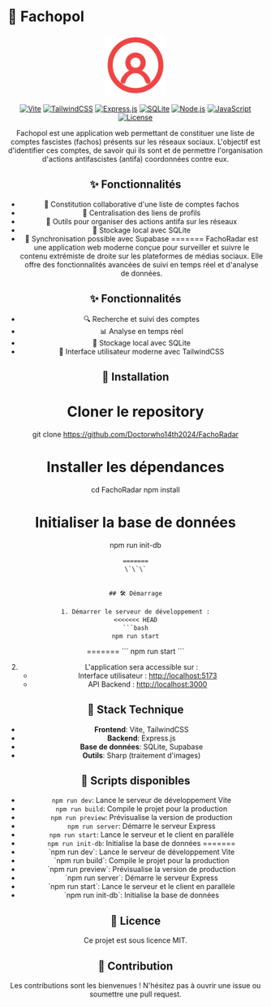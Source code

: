 
# 🎯 Fachopol

<div align="center">
  <img src="public/img/favicon.svg" alt="Fachopol Logo" width="120" height="120" />


[![Vite](https://img.shields.io/badge/vite-%23646CFF.svg?style=for-the-badge&logo=vite&logoColor=white)](https://vitejs.dev/)
[![TailwindCSS](https://img.shields.io/badge/tailwindcss-%2338B2AC.svg?style=for-the-badge&logo=tailwind-css&logoColor=white)](https://tailwindcss.com/)
[![Express.js](https://img.shields.io/badge/express.js-%23404d59.svg?style=for-the-badge&logo=express&logoColor=white)](https://expressjs.com/)
[![SQLite](https://img.shields.io/badge/sqlite-%2307405e.svg?style=for-the-badge&logo=sqlite&logoColor=white)](https://www.sqlite.org/)
[![Node.js](https://img.shields.io/badge/Node.js-43853D?style=for-the-badge&logo=node.js&logoColor=white)](https://nodejs.org/)
[![JavaScript](https://img.shields.io/badge/JavaScript-F7DF1E?style=for-the-badge&logo=javascript&logoColor=black)](https://developer.mozilla.org/fr/docs/Web/JavaScript)
[![License](https://img.shields.io/badge/License-MIT-yellow.svg?style=for-the-badge)](https://opensource.org/licenses/MIT)


Fachopol est une application web permettant de constituer une liste de comptes fascistes (fachos) présents sur les réseaux sociaux. L'objectif est d'identifier ces comptes, de savoir qui ils sont et de permettre l'organisation d'actions antifascistes (antifa) coordonnées contre eux.

## ✨ Fonctionnalités

- 📝 Constitution collaborative d'une liste de comptes fachos
- 🔗 Centralisation des liens de profils
- 📢 Outils pour organiser des actions antifa sur les réseaux
- 💾 Stockage local avec SQLite
- 🔄 Synchronisation possible avec Supabase
=======
FachoRadar est une application web moderne conçue pour surveiller et suivre le contenu extrémiste de droite  sur les plateformes de médias sociaux. Elle offre des fonctionnalités avancées de suivi en temps réel et d'analyse de données.

## ✨ Fonctionnalités

- 🔍 Recherche et suivi des comptes
- 📊 Analyse en temps réel
- 💾 Stockage local avec SQLite
- 🎨 Interface utilisateur moderne avec TailwindCSS

## 🚀 Installation

# Cloner le repository
git clone https://github.com/Doctorwho14th2024/FachoRadar

# Installer les dépendances
cd FachoRadar
npm install

# Initialiser la base de données
npm run init-db
```
=======
\`\`\`


## 🛠️ Démarrage

1. Démarrer le serveur de développement :
<<<<<<< HEAD
```bash
npm run start
```
=======
\`\`\`
npm run start
\`\`\`


2. L'application sera accessible sur :
   - Interface utilisateur : [http://localhost:5173](http://localhost:5173)
   - API Backend : [http://localhost:3000](http://localhost:3000)

## 🧰 Stack Technique

- **Frontend**: Vite, TailwindCSS
- **Backend**: Express.js
- **Base de données**: SQLite, Supabase
- **Outils**: Sharp (traitement d'images)

## 📝 Scripts disponibles

- `npm run dev`: Lance le serveur de développement Vite
- `npm run build`: Compile le projet pour la production
- `npm run preview`: Prévisualise la version de production
- `npm run server`: Démarre le serveur Express
- `npm run start`: Lance le serveur et le client en parallèle
- `npm run init-db`: Initialise la base de données
=======
- \`npm run dev\`: Lance le serveur de développement Vite
- \`npm run build\`: Compile le projet pour la production
- \`npm run preview\`: Prévisualise la version de production
- \`npm run server\`: Démarre le serveur Express
- \`npm run start\`: Lance le serveur et le client en parallèle
- \`npm run init-db\`: Initialise la base de données


## 📄 Licence

Ce projet est sous licence MIT.

## 🤝 Contribution

Les contributions sont les bienvenues ! N'hésitez pas à ouvrir une issue ou soumettre une pull request.
